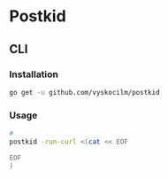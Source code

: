 # Postkid

## CLI

### Installation

```sh
go get -u github.com/vyskocilm/postkid
```

### Usage

```sh
#
postkid -run-curl <(cat << EOF

EOF
)
```
